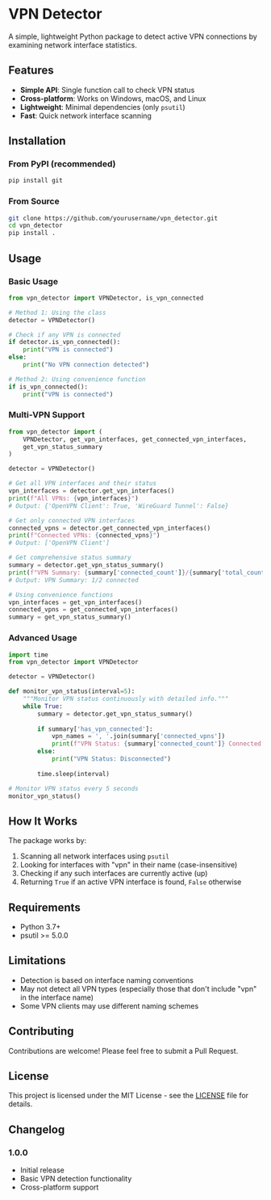 # VPN Detector

A simple, lightweight Python package to detect active VPN connections by examining network interface statistics.

## Features

- **Simple API**: Single function call to check VPN status
- **Cross-platform**: Works on Windows, macOS, and Linux
- **Lightweight**: Minimal dependencies (only `psutil`)
- **Fast**: Quick network interface scanning

## Installation

### From PyPI (recommended)

```bash
pip install git 
```

### From Source

```bash
git clone https://github.com/yourusername/vpn_detector.git
cd vpn_detector
pip install .
```

## Usage

### Basic Usage

```python
from vpn_detector import VPNDetector, is_vpn_connected

# Method 1: Using the class
detector = VPNDetector()

# Check if any VPN is connected
if detector.is_vpn_connected():
    print("VPN is connected")
else:
    print("No VPN connection detected")

# Method 2: Using convenience function
if is_vpn_connected():
    print("VPN is connected")
```

### Multi-VPN Support

```python
from vpn_detector import (
    VPNDetector, get_vpn_interfaces, get_connected_vpn_interfaces, 
    get_vpn_status_summary
)

detector = VPNDetector()

# Get all VPN interfaces and their status
vpn_interfaces = detector.get_vpn_interfaces()
print(f"All VPNs: {vpn_interfaces}")
# Output: {'OpenVPN Client': True, 'WireGuard Tunnel': False}

# Get only connected VPN interfaces
connected_vpns = detector.get_connected_vpn_interfaces()
print(f"Connected VPNs: {connected_vpns}")
# Output: ['OpenVPN Client']

# Get comprehensive status summary
summary = detector.get_vpn_status_summary()
print(f"VPN Summary: {summary['connected_count']}/{summary['total_count']} connected")
# Output: VPN Summary: 1/2 connected

# Using convenience functions
vpn_interfaces = get_vpn_interfaces()
connected_vpns = get_connected_vpn_interfaces()
summary = get_vpn_status_summary()
```

### Advanced Usage

```python
import time
from vpn_detector import VPNDetector

detector = VPNDetector()

def monitor_vpn_status(interval=5):
    """Monitor VPN status continuously with detailed info."""
    while True:
        summary = detector.get_vpn_status_summary()
        
        if summary['has_vpn_connected']:
            vpn_names = ', '.join(summary['connected_vpns'])
            print(f"VPN Status: {summary['connected_count']} Connected ({vpn_names})")
        else:
            print("VPN Status: Disconnected")
            
        time.sleep(interval)

# Monitor VPN status every 5 seconds
monitor_vpn_status()
```

## How It Works

The package works by:

1. Scanning all network interfaces using `psutil`
2. Looking for interfaces with "vpn" in their name (case-insensitive)
3. Checking if any such interfaces are currently active (up)
4. Returning `True` if an active VPN interface is found, `False` otherwise

## Requirements

- Python 3.7+
- psutil >= 5.0.0

## Limitations

- Detection is based on interface naming conventions
- May not detect all VPN types (especially those that don't include "vpn" in the interface name)
- Some VPN clients may use different naming schemes

## Contributing

Contributions are welcome! Please feel free to submit a Pull Request.

## License

This project is licensed under the MIT License - see the [LICENSE](LICENSE) file for details.

## Changelog

### 1.0.0
- Initial release
- Basic VPN detection functionality
- Cross-platform support

